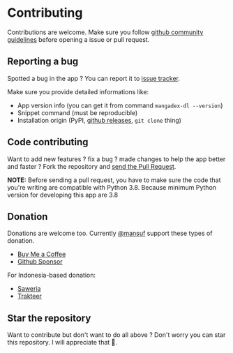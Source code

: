 # Contributing

Contributions are welcome. Make sure you follow [github community guidelines](https://docs.github.com/articles/github-community-guidelines) before opening a issue or pull request.

## Reporting a bug

Spotted a bug in the app ? You can report it to [issue tracker](https://github.com/mansuf/mangadex-downloader/issues).

Make sure you provide detailed informations like:

- App version info (you can get it from command `mangadex-dl --version`)
- Snippet command (must be reproducible)
- Installation origin (PyPI, [github releases](https://github.com/mansuf/mangadex-downloader/releases), `git clone` thing)

## Code contributing

Want to add new features ? fix a bug ? made changes to help the app better and faster ? Fork the repository and [send the Pull Request](https://github.com/mansuf/mangadex-downloader/pulls). 

**NOTE:** Before sending a pull request, you have to make sure the code that you're writing are compatible with Python 3.8. 
Because minimum Python version for developing this app are 3.8

## Donation

Donations are welcome too. Currently [@mansuf](https://github.com/mansuf) support these types of donation.

- [Buy Me a Coffee](https://www.buymeacoffee.com/mansuf)
- [Github Sponsor](https://github.com/sponsors/mansuf)

For Indonesia-based donation:

- [Saweria](https://saweria.co/mansuf)
- [Trakteer](https://trakteer.id/mansuf/tip)

## Star the repository

Want to contribute but don't want to do all above ? Don't worry you can star this repository. I will appreciate that 💖.
